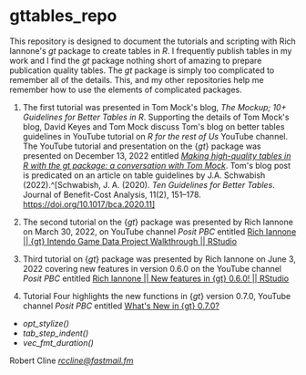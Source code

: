 # gttables_repo

This repository is designed to document the tutorials and scripting with Rich Iannone's *gt* package to create tables in *R*.  I frequently publish tables in my work and I find the *gt* package nothing short of amazing to prepare publication quality tables.  The *gt* package is simply too complicated to remember all of the details.  This, and my other repositories help me remember how to use the elements of complicated packages.  

1. The first tutorial was presented in Tom Mock's blog, *The Mockup; 10+ Guidelines for Better Tables in R*.  Supporting the details of Tom Mock's blog, David Keyes and Tom Mock discuss Tom's blog on better tables guidelines in YouTube tutorial on *R for the rest of Us* YouTube channel.  The YouTube tutorial and presentation on the {*gt*} package was presented on December 13, 2022 entitled [*Making high-quality tables in R with the gt package: a conversation with Tom Mock*](https://www.youtube.com/watch?v=dxDeotwylr8).  Tom's blog post is predicated on an article on table guidelines by J.A. Schwabish (2022).^[Schwabish, J. A. (2020). *Ten Guidelines for Better Tables*. Journal of Benefit-Cost Analysis, 11(2), 151–178. https://doi.org/10.1017/bca.2020.11] 

2. The second tutorial on the {*gt*} package was presented by Rich Iannone on March 30, 2022, on YouTube channel *Posit PBC* entitled [Rich Iannone || {gt} Intendo Game Data Project Walkthrough || RStudio](https://www.youtube.com/watch?v=aPRVzk9pvno)  

3. Third tutorial on {*gt*} package was presented by Rich Iannone on June 3, 2022 covering new features in version 0.6.0 on the  YouTube channel *Posit PBC* entitled [Rich Iannone || New features in {gt} 0.6.0! || RStudio](https://www.youtube.com/watch?v=F5TV9uWCJps)  

4. Tutorial Four highlights the new functions in {*gt*} version 0.7.0, YouTube channel *Posit PBC* entitled [What's New in {gt} 0.7.0?](https://www.youtube.com/watch?v=QbcAX3ayyzk)  
* *opt_stylize()*  
* *tab_step_indent()*  
* *vec_fmt_duration()*  

Robert Cline
*rccline@fastmail.fm*
